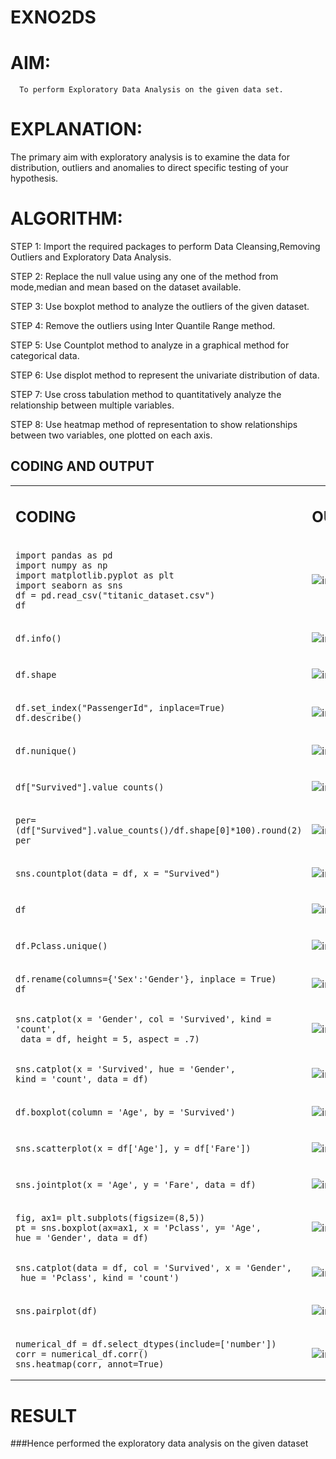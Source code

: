 # EXNO2DS
# AIM:
      To perform Exploratory Data Analysis on the given data set.
      
# EXPLANATION:
  The primary aim with exploratory analysis is to examine the data for distribution, outliers and anomalies to direct specific testing of your hypothesis.
  
# ALGORITHM:
STEP 1: Import the required packages to perform Data Cleansing,Removing Outliers and Exploratory Data Analysis.

STEP 2: Replace the null value using any one of the method from mode,median and mean based on the dataset available.

STEP 3: Use boxplot method to analyze the outliers of the given dataset.

STEP 4: Remove the outliers using Inter Quantile Range method.

STEP 5: Use Countplot method to analyze in a graphical method for categorical data.

STEP 6: Use displot method to represent the univariate distribution of data.

STEP 7: Use cross tabulation method to quantitatively analyze the relationship between multiple variables.

STEP 8: Use heatmap method of representation to show relationships between two variables, one plotted on each axis.

## CODING AND OUTPUT
<table>
  <tr>
    <td width=50%>


  ## CODING

  </td>
  <td>
              
## OUTPUT

</td>
</tr>

<tr>
    <td width=50%>


```
import pandas as pd
import numpy as np
import matplotlib.pyplot as plt
import seaborn as sns
df = pd.read_csv("titanic_dataset.csv")
df
```
  </td>
  <td>
              

![image](https://github.com/user-attachments/assets/a25e15b2-7127-4925-b2c0-e9b119ff4cdb)



</td>
</tr>

</td>
</tr>

<tr>
    <td width=50%>


```
df.info()
```
  </td>
  <td>
              

![image](https://github.com/user-attachments/assets/df549815-bcee-4e9b-b61a-2c5826da296e)




</td>
</tr>

<tr>
    <td width=50%>


```
df.shape
```
  </td>
  <td>
              

![image](https://github.com/user-attachments/assets/48a47a2f-2f9d-4f21-be68-d01203656e98)




</td>
</tr>

<tr>
    <td width=50%>


```
df.set_index("PassengerId", inplace=True)
df.describe()
````
  </td>
  <td>
              

![image](https://github.com/user-attachments/assets/ebd1add6-b462-4035-848b-b2a4846a6774)




</td>
</tr>

<tr>
    <td width=50%>


```
df.nunique()
````
  </td>
  <td>
              

![image](https://github.com/user-attachments/assets/574a2f0b-16ef-46b3-9f56-2182459d416d)




</td>
</tr>

<tr>
    <td width=50%>


```
df["Survived"].value_counts()
````
  </td>
  <td>
              

![image](https://github.com/user-attachments/assets/804a2bd1-6289-4145-8844-e90d30feea84)




</td>
</tr>

<tr>
    <td width=50%>


```
per=(df["Survived"].value_counts()/df.shape[0]*100).round(2)
per
````
  </td>
  <td>
              

![image](https://github.com/user-attachments/assets/bbadc9bf-6332-4095-8ea7-fd2236bdbb61)




</td>
</tr>

<tr>
    <td width=50%>


```
sns.countplot(data = df, x = "Survived")
````
  </td>
  <td>
              

![image](https://github.com/user-attachments/assets/24b23962-11c4-4a32-a684-b4c6f06019f9)




</td>
</tr>

<tr>
    <td width=50%>


```
df
````
  </td>
  <td>
              

![image](https://github.com/user-attachments/assets/1b65a6b7-1bb9-4ea0-b8df-6626b9f5703f)




</td>
</tr>

<tr>
    <td width=50%>


```
df.Pclass.unique()
````
  </td>
  <td>
              

![image](https://github.com/user-attachments/assets/77071a52-debe-4cbe-8388-4cbe2ee22d66)




</td>
</tr>

<tr>
    <td width=50%>


```
df.rename(columns={'Sex':'Gender'}, inplace = True)
df
````
  </td>
  <td>
              

![image](https://github.com/user-attachments/assets/f6d24aa5-44c3-4830-9ee9-7ce459e0e251)




</td>
</tr>

<tr>
    <td width=50%>


```
sns.catplot(x = 'Gender', col = 'Survived', kind = 'count',
 data = df, height = 5, aspect = .7)
````
  </td>
  <td>
              

![image](https://github.com/user-attachments/assets/fa9fc28c-dd97-4c67-a876-abd88dd10872)




</td>
</tr>

<tr>
    <td width=50%>


```
sns.catplot(x = 'Survived', hue = 'Gender',
kind = 'count', data = df)
````
  </td>
  <td>
              

![image](https://github.com/user-attachments/assets/45584658-af44-46e8-b7e0-0acea5677de5)




</td>
</tr>

<tr>
    <td width=50%>


```
df.boxplot(column = 'Age', by = 'Survived')
````
  </td>
  <td>
              

![image](https://github.com/user-attachments/assets/b44b6744-3ee2-49ea-a280-4683ccfb4799)




</td>
</tr>

<tr>
    <td width=50%>


```
sns.scatterplot(x = df['Age'], y = df['Fare'])
````
  </td>
  <td>
              

![image](https://github.com/user-attachments/assets/5073fe0b-918c-4f6c-b18b-4a33c24dbd9f)




</td>
</tr>

<tr>
    <td width=50%>


```
sns.jointplot(x = 'Age', y = 'Fare', data = df)
````
  </td>
  <td>
              

![image](https://github.com/user-attachments/assets/162a6b25-390a-443c-8f8f-5155ffd5a068)




</td>
</tr>

<tr>
    <td width=50%>


```
fig, ax1= plt.subplots(figsize=(8,5))
pt = sns.boxplot(ax=ax1, x = 'Pclass', y= 'Age',
hue = 'Gender', data = df)
````
  </td>
  <td>
              

![image](https://github.com/user-attachments/assets/f1bbf37c-d647-496a-8d32-2df2df13b110)




</td>
</tr>

<tr>
    <td width=50%>


```
sns.catplot(data = df, col = 'Survived', x = 'Gender',
 hue = 'Pclass', kind = 'count')
````
  </td>
  <td>
              

![image](https://github.com/user-attachments/assets/8430ae10-4ebb-4a8c-a803-8c8cfb6346b6)




</td>
</tr>

<tr>
    <td width=50%>


```
sns.pairplot(df)
````
  </td>
  <td>
              

![image](https://github.com/user-attachments/assets/cdeea6af-9a90-4ddd-9323-79adead7b99b)




</td>
</tr>

<tr>
    <td width=50%>


```
numerical_df = df.select_dtypes(include=['number'])
corr = numerical_df.corr()
sns.heatmap(corr, annot=True)
````
  </td>
  <td>
              

![image](https://github.com/user-attachments/assets/c6b0fbd3-04df-44e2-acf4-89cd5c582be1)




</td>
</tr>

</table>


# RESULT
###Hence performed the exploratory data analysis on the given dataset
